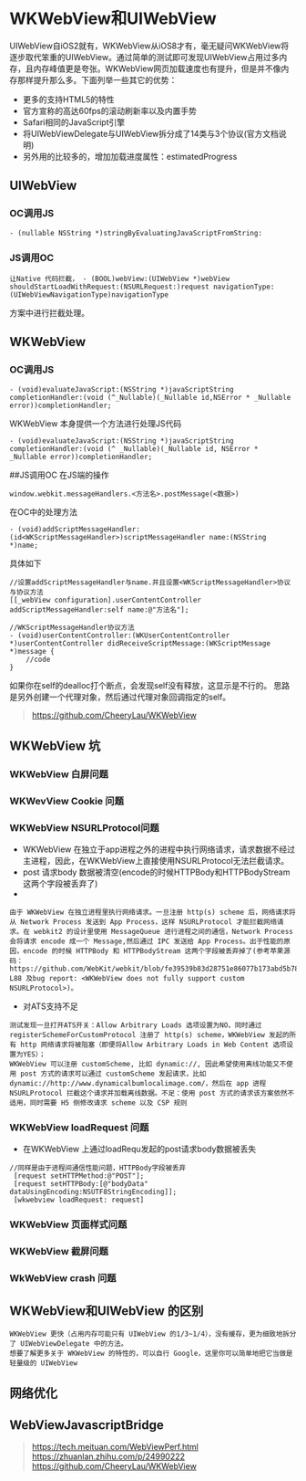 # WKWebView和UIWebView
UIWebView自iOS2就有，WKWebView从iOS8才有，毫无疑问WKWebView将逐步取代笨重的UIWebView。通过简单的测试即可发现UIWebView占用过多内存，且内存峰值更是夸张。WKWebView网页加载速度也有提升，但是并不像内存那样提升那么多。下面列举一些其它的优势：
* 更多的支持HTML5的特性
* 官方宣称的高达60fps的滚动刷新率以及内置手势
* Safari相同的JavaScript引擎
* 将UIWebViewDelegate与UIWebView拆分成了14类与3个协议(官方文档说明)
* 另外用的比较多的，增加加载进度属性：estimatedProgress

## UIWebView

### OC调用JS

```
- (nullable NSString *)stringByEvaluatingJavaScriptFromString:
```

### JS调用OC

```
让Native 代码拦截， - (BOOL)webView:(UIWebView *)webView shouldStartLoadWithRequest:(NSURLRequest:)request navigationType:(UIWebViewNavigationType)navigationType
```
方案中进行拦截处理。
## WKWebView

### OC调用JS
```
- (void)evaluateJavaScript:(NSString *)javaScriptString completionHandler:(void (^_Nullable)(_Nullable id,NSError * _Nullable error))completionHandler;
```
WKWebView 本身提供一个方法进行处理JS代码
```
- (void)evaluateJavaScript:(NSString *)javaScriptString completionHandler:(void (^ _Nullable)(_Nullable id, NSError * _Nullable error))completionHandler;
```

##JS调用OC
在JS端的操作
```
window.webkit.messageHandlers.<方法名>.postMessage(<数据>)
```
在OC中的处理方法
```
- (void)addScriptMessageHandler:(id<WKScriptMessageHandler>)scriptMessageHandler name:(NSString *)name;
```
具体如下
```
//设置addScriptMessageHandler与name.并且设置<WKScriptMessageHandler>协议与协议方法
[[_webView configuration].userContentController addScriptMessageHandler:self name:@"方法名"];

//WKScriptMessageHandler协议方法
- (void)userContentController:(WKUserContentController *)userContentController didReceiveScriptMessage:(WKScriptMessage *)message {
    //code
}
```
如果你在self的dealloc打个断点，会发现self没有释放，这显示是不行的。
思路是另外创建一个代理对象，然后通过代理对象回调指定的self。
> https://github.com/CheeryLau/WKWebView

## WKWebView 坑
### WKWebView 白屏问题
### WKWevView Cookie 问题
### WKWebView NSURLProtocol问题
* WKWebView 在独立于app进程之外的进程中执行网络请求，请求数据不经过主进程，因此，在WKWebView上直接使用NSURLProtocol无法拦截请求。
* post 请求body 数据被清空(encode的时候HTTPBody和HTTPBodyStream 这两个字段被丢弃了)
*
```
由于 WKWebView 在独立进程里执行网络请求。一旦注册 http(s) scheme 后，网络请求将从 Network Process 发送到 App Process，这样 NSURLProtocol 才能拦截网络请求。在 webkit2 的设计里使用 MessageQueue 进行进程之间的通信，Network Process 会将请求 encode 成一个 Message,然后通过 IPC 发送给 App Process。出于性能的原因，encode 的时候 HTTPBody 和 HTTPBodyStream 这两个字段被丢弃掉了(参考苹果源码：
https://github.com/WebKit/webkit/blob/fe39539b83d28751e86077b173abd5b7872ce3f9/Source/WebKit2/Shared/mac/WebCoreArgumentCodersMac.mm#L61-L88 及bug report: <WKWebView does not fully support custom NSURLProtocol>)。
```

* 对ATS支持不足
```
测试发现一旦打开ATS开关：Allow Arbitrary Loads 选项设置为NO，同时通过 registerSchemeForCustomProtocol 注册了 http(s) scheme，WKWebView 发起的所有 http 网络请求将被阻塞（即便将Allow Arbitrary Loads in Web Content 选项设置为YES）；
WKWebView 可以注册 customScheme, 比如 dynamic://, 因此希望使用离线功能又不使用 post 方式的请求可以通过 customScheme 发起请求，比如 dynamic://http://www.dynamicalbumlocalimage.com/，然后在 app 进程 NSURLProtocol 拦截这个请求并加载离线数据。不足：使用 post 方式的请求该方案依然不适用，同时需要 H5 侧修改请求 scheme 以及 CSP 规则
```
### WKWebView loadRequest 问题

* 在WKWebView 上通过loadRequ发起的post请求body数据被丢失
```
//同样是由于进程间通信性能问题，HTTPBody字段被丢弃
 [request setHTTPMethod:@"POST"];
 [request setHTTPBody:[@"bodyData" dataUsingEncoding:NSUTF8StringEncoding]];
 [wkwebview loadRequest: request]
```
### WKWebView 页面样式问题
### WKWebView 截屏问题
### WkWebView crash 问题

## WKWebView和UIWebView 的区别
```
WKWebView 更快（占用内存可能只有 UIWebView 的1/3~1/4），没有缓存，更为细致地拆分了 UIWebViewDelegate 中的方法。
想要了解更多关于 WKWebView 的特性的，可以自行 Google，这里你可以简单地把它当做是轻量级的 UIWebView
```

## 网络优化

## WebViewJavascriptBridge

>https://tech.meituan.com/WebViewPerf.html
>https://zhuanlan.zhihu.com/p/24990222
>https://github.com/CheeryLau/WKWebView